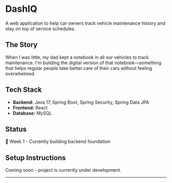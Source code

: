 # DashIQ

A web application to help car owners track vehicle maintenance history and stay on top of service schedules.

## The Story

When I was little, my dad kept a notebook in all our vehicles to track maintenance. I'm building the digital version of that notebook—something that helps regular people take better care of their cars without feeling overwhelmed.

## Tech Stack

- **Backend:** Java 17, Spring Boot, Spring Security, Spring Data JPA
- **Frontend:** React
- **Database:** MySQL

## Status

🚧 Week 1 - Currently building backend foundation

## Setup Instructions

Coming soon - project is currently under development.

---